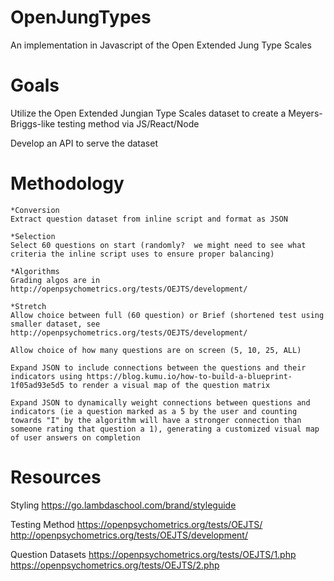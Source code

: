 # OpenJungTypes
An implementation in Javascript of the Open Extended Jung Type Scales


# Goals
Utilize the Open Extended Jungian Type Scales dataset to create a Meyers-Briggs-like testing method via JS/React/Node

Develop an API to serve the dataset

# Methodology

    *Conversion
    Extract question dataset from inline script and format as JSON
    
    *Selection
    Select 60 questions on start (randomly?  we might need to see what criteria the inline script uses to ensure proper balancing)
    
    *Algorithms
    Grading algos are in http://openpsychometrics.org/tests/OEJTS/development/
    
    *Stretch
    Allow choice between full (60 question) or Brief (shortened test using smaller dataset, see                   http://openpsychometrics.org/tests/OEJTS/development/
    
    Allow choice of how many questions are on screen (5, 10, 25, ALL)
    
    Expand JSON to include connections between the questions and their indicators using https://blog.kumu.io/how-to-build-a-blueprint-1f05ad93e5d5 to render a visual map of the question matrix
    
    Expand JSON to dynamically weight connections between questions and indicators (ie a question marked as a 5 by the user and counting towards "I" by the algorithm will have a stronger connection than someone rating that question a 1), generating a customized visual map of user answers on completion
    


# Resources

Styling
https://go.lambdaschool.com/brand/styleguide

Testing Method
https://openpsychometrics.org/tests/OEJTS/
http://openpsychometrics.org/tests/OEJTS/development/

Question Datasets
https://openpsychometrics.org/tests/OEJTS/1.php
https://openpsychometrics.org/tests/OEJTS/2.php




